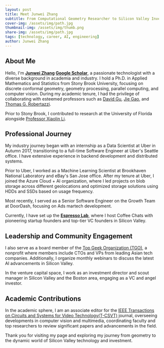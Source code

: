 ```yaml
---
layout: post
title: Meet Junwei Zhang
subtitle: From Computational Geometry Researcher to Silicon Valley Investor
cover-img: /assets/img/path.jpg
thumbnail-img: /assets/img/thumb.png
share-img: /assets/img/path.jpg
tags: [technology, career, AI, engineering]
author: Junwei Zhang
---
```


## About Me

Hello, I'm **[Junwei Zhang](https://www.linkedin.com/in/junweizhangcs/) [Google Scholar](https://scholar.google.com/citations?user=FkAGB3MAAAAJ&hl=en)**, a passionate technologist with a diverse background in academia and industry. I hold a Ph.D. in Applied Mathematics and Statistics from Stony Brook University, focusing on discrete conformal geometry, geometry processing, parallel computing, and computer vision. During my academic tenure, I had the privilege of collaborating with esteemed professors such as [David Gu](https://www3.cs.stonybrook.edu/~gu/), [Jie Gao](https://sites.rutgers.edu/jie-gao/about/), and [Thomas G. Robertazzi](https://www.ece.stonybrook.edu/~tom/).

Prior to Stony Brook, I contributed to research at the University of Florida alongside [Professor Xiaolin Li](https://cognization.com/andyli/). 

## Professional Journey
My industry journey began with an internship as a Data Scientist at Uber in Autumn 2017, transitioning to a full-time Software Engineer at Uber's Seattle office. I have extensive experience in backend development and distributed systems.

Prior to Uber, I worked as a Machine Learning Scientist at Brookhaven National Laboratory and eBay's San Jose office. After my tenure at Uber, I joined the Azure Cloud + AI organization, where I led projects on blob storage across different geolocations and optimized storage solutions using HDDs and SSDs based on usage frequency.

Most recently, I served as a Senior Software Engineer on the Growth Team at DoorDash, focusing on Ads martech development.

Currently, I have set up the **[Espresso Lab](https://www.youtube.com/channel/UCxJNoSwrF7jB-e5ul81kDcQ)**, where I host Coffee Chats with pioneering startup founders and top-tier VC founders in Silicon Valley.
## Leadership and Community Engagement

I also serve as a board member of the [Top Geek Organization (TGO)](https://tgo.infoq.cn/), a nonprofit where members include CTOs and VPs from leading Asian tech companies. Additionally, I organize monthly webinars to discuss the latest AI advancements in Silicon Valley.

In the venture capital space, I work as an investment director and scout manager in Silicon Valley and the Boston area, engaging as a VC and angel investor.

## Academic Contributions

In the academic sphere, I am an associate editor for the [IEEE Transactions on Circuits and Systems for Video Technology(T-CSVT)](https://ieeexplore.ieee.org/xpl/RecentIssue.jsp?punumber=76) journal, overseeing developments in computer vision and multimedia, coordinating faculty and top researchers to review significant papers and advancements in the field.

Thank you for visiting my page and exploring my journey from geometry to the dynamic world of Silicon Valley technology and investment.
